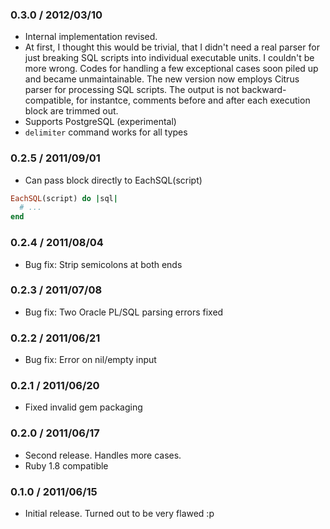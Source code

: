 ### 0.3.0 / 2012/03/10
* Internal implementation revised.
 * At first, I thought this would be trivial, 
   that I didn't need a real parser for just breaking SQL scripts
   into individual executable units.
   I couldn't be more wrong. Codes for handling a few exceptional cases
   soon piled up and became unmaintainable.
   The new version now employs Citrus parser for processing SQL scripts.
   The output is not backward-compatible, for instantce, comments before and after
   each execution block are trimmed out.
* Supports PostgreSQL (experimental)
* `delimiter` command works for all types

### 0.2.5 / 2011/09/01
* Can pass block directly to EachSQL(script)

```ruby
EachSQL(script) do |sql|
  # ...
end
```

### 0.2.4 / 2011/08/04
* Bug fix: Strip semicolons at both ends

### 0.2.3 / 2011/07/08
* Bug fix: Two Oracle PL/SQL parsing errors fixed

### 0.2.2 / 2011/06/21
* Bug fix: Error on nil/empty input

### 0.2.1 / 2011/06/20
* Fixed invalid gem packaging

### 0.2.0 / 2011/06/17
* Second release. Handles more cases.
* Ruby 1.8 compatible

### 0.1.0 / 2011/06/15
* Initial release. Turned out to be very flawed :p


